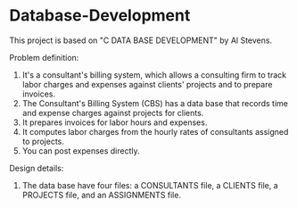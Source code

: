 # Database-Development

This project is based on "C DATA BASE DEVELOPMENT" by Al Stevens.

Problem definition:
1. It's a consultant's billing system, which allows a consulting firm to track labor charges and expenses against clients' projects and to prepare invoices.
2. The Consultant's Billing System (CBS) has a data base that records time and expense charges against projects for clients.
3. It prepares invoices for labor hours and expenses.
4. It computes labor charges from the hourly rates of consultants assigned to projects.
5. You can post expenses directly.

Design details:
1. The data base have four files: a CONSULTANTS file, a CLIENTS file, a PROJECTS file, and an ASSIGNMENTS file.
